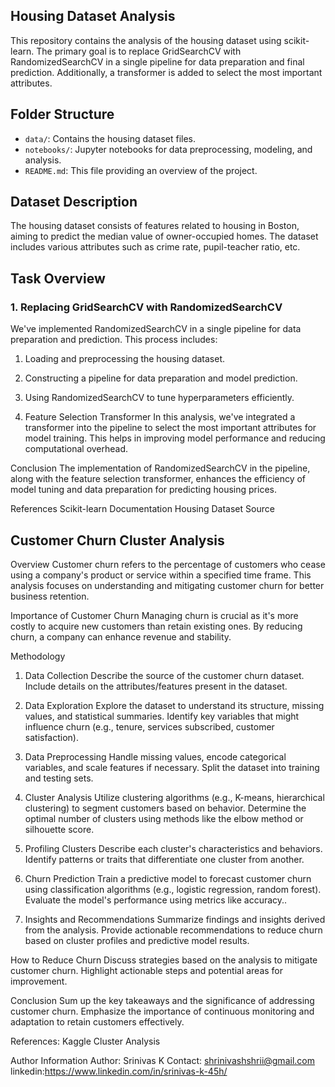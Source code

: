 ## Housing Dataset Analysis

This repository contains the analysis of the housing dataset using scikit-learn. The primary goal is to replace GridSearchCV with RandomizedSearchCV in a single pipeline for data preparation and final prediction. Additionally, a transformer is added to select the most important attributes.

## Folder Structure

- `data/`: Contains the housing dataset files.
- `notebooks/`: Jupyter notebooks for data preprocessing, modeling, and analysis.
- `README.md`: This file providing an overview of the project.

## Dataset Description

The housing dataset consists of features related to housing in Boston, aiming to predict the median value of owner-occupied homes. The dataset includes various attributes such as crime rate, pupil-teacher ratio, etc.

## Task Overview

### 1. Replacing GridSearchCV with RandomizedSearchCV

We've implemented RandomizedSearchCV in a single pipeline for data preparation and prediction. This process includes:

1. Loading and preprocessing the housing dataset.
2. Constructing a pipeline for data preparation and model prediction.
3. Using RandomizedSearchCV to tune hyperparameters efficiently.

2. Feature Selection Transformer
In this analysis, we've integrated a transformer into the pipeline to select the most important attributes for model training. This helps in improving model performance and reducing computational overhead.

Conclusion
The implementation of RandomizedSearchCV in the pipeline, along with the feature selection transformer, enhances the efficiency of model tuning and data preparation for predicting housing prices.

References
Scikit-learn Documentation
Housing Dataset Source


## Customer Churn Cluster Analysis
Overview
Customer churn refers to the percentage of customers who cease using a company's product or service within a specified time frame. This analysis focuses on understanding and mitigating customer churn for better business retention.

Importance of Customer Churn
Managing churn is crucial as it's more costly to acquire new customers than retain existing ones. By reducing churn, a company can enhance revenue and stability.

Methodology
1. Data Collection
Describe the source of the customer churn dataset.
Include details on the attributes/features present in the dataset.

3. Data Exploration
Explore the dataset to understand its structure, missing values, and statistical summaries.
Identify key variables that might influence churn (e.g., tenure, services subscribed, customer satisfaction).

5. Data Preprocessing
Handle missing values, encode categorical variables, and scale features if necessary.
Split the dataset into training and testing sets.
 
7. Cluster Analysis
Utilize clustering algorithms (e.g., K-means, hierarchical clustering) to segment customers based on behavior.
Determine the optimal number of clusters using methods like the elbow method or silhouette score.

9. Profiling Clusters
Describe each cluster's characteristics and behaviors.
Identify patterns or traits that differentiate one cluster from another.

11. Churn Prediction
Train a predictive model to forecast customer churn using classification algorithms (e.g., logistic regression, random forest).
Evaluate the model's performance using metrics like accuracy..

13. Insights and Recommendations
Summarize findings and insights derived from the analysis.
Provide actionable recommendations to reduce churn based on cluster profiles and predictive model results.

How to Reduce Churn
Discuss strategies based on the analysis to mitigate customer churn.
Highlight actionable steps and potential areas for improvement.

Conclusion
Sum up the key takeaways and the significance of addressing customer churn.
Emphasize the importance of continuous monitoring and adaptation to retain customers effectively.

References:
Kaggle
Cluster Analysis 

Author Information
Author: Srinivas K
Contact: shrinivashshrii@gmail.com
linkedin:https://www.linkedin.com/in/srinivas-k-45h/

